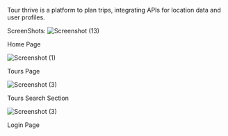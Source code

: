 Tour thrive is a platform to plan trips, integrating APIs for location data and user profiles.

ScreenShots:
![Screenshot (13)](https://github.com/user-attachments/assets/beb430b3-497e-4cb1-9996-bdffaa68826c)

Home Page

![Screenshot (1)](https://github.com/user-attachments/assets/e7fe005d-a001-4a9c-9705-495fb8549bce)

Tours Page

![Screenshot (3)](https://github.com/user-attachments/assets/dec2f737-5dd1-4707-bc35-e5e081b72696)

Tours Search Section

![Screenshot (3)](https://github.com/user-attachments/assets/2b5d939f-d06b-4c55-8d48-13d06634b75e)

Login Page

